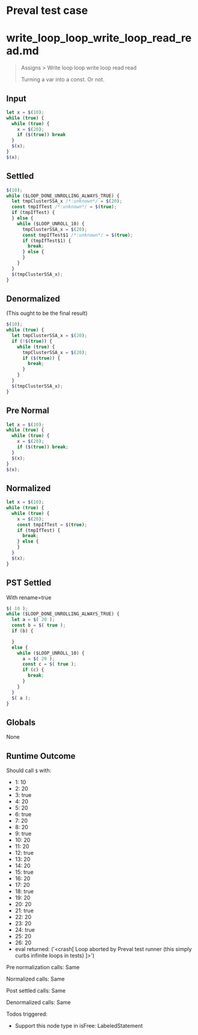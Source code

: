 # Preval test case

# write_loop_loop_write_loop_read_read.md

> Assigns > Write loop loop write loop read read
>
> Turning a var into a const. Or not.

## Input

`````js filename=intro
let x = $(10);
while (true) {
  while (true) {
    x = $(20);
    if ($(true)) break
  }
  $(x);
}
$(x);
`````

## Settled


`````js filename=intro
$(10);
while ($LOOP_DONE_UNROLLING_ALWAYS_TRUE) {
  let tmpClusterSSA_x /*:unknown*/ = $(20);
  const tmpIfTest /*:unknown*/ = $(true);
  if (tmpIfTest) {
  } else {
    while ($LOOP_UNROLL_10) {
      tmpClusterSSA_x = $(20);
      const tmpIfTest$1 /*:unknown*/ = $(true);
      if (tmpIfTest$1) {
        break;
      } else {
      }
    }
  }
  $(tmpClusterSSA_x);
}
`````

## Denormalized
(This ought to be the final result)

`````js filename=intro
$(10);
while (true) {
  let tmpClusterSSA_x = $(20);
  if (!$(true)) {
    while (true) {
      tmpClusterSSA_x = $(20);
      if ($(true)) {
        break;
      }
    }
  }
  $(tmpClusterSSA_x);
}
`````

## Pre Normal


`````js filename=intro
let x = $(10);
while (true) {
  while (true) {
    x = $(20);
    if ($(true)) break;
  }
  $(x);
}
$(x);
`````

## Normalized


`````js filename=intro
let x = $(10);
while (true) {
  while (true) {
    x = $(20);
    const tmpIfTest = $(true);
    if (tmpIfTest) {
      break;
    } else {
    }
  }
  $(x);
}
`````

## PST Settled
With rename=true

`````js filename=intro
$( 10 );
while ($LOOP_DONE_UNROLLING_ALWAYS_TRUE) {
  let a = $( 20 );
  const b = $( true );
  if (b) {

  }
  else {
    while ($LOOP_UNROLL_10) {
      a = $( 20 );
      const c = $( true );
      if (c) {
        break;
      }
    }
  }
  $( a );
}
`````

## Globals

None

## Runtime Outcome

Should call `$` with:
 - 1: 10
 - 2: 20
 - 3: true
 - 4: 20
 - 5: 20
 - 6: true
 - 7: 20
 - 8: 20
 - 9: true
 - 10: 20
 - 11: 20
 - 12: true
 - 13: 20
 - 14: 20
 - 15: true
 - 16: 20
 - 17: 20
 - 18: true
 - 19: 20
 - 20: 20
 - 21: true
 - 22: 20
 - 23: 20
 - 24: true
 - 25: 20
 - 26: 20
 - eval returned: ('<crash[ Loop aborted by Preval test runner (this simply curbs infinite loops in tests) ]>')

Pre normalization calls: Same

Normalized calls: Same

Post settled calls: Same

Denormalized calls: Same

Todos triggered:
- Support this node type in isFree: LabeledStatement